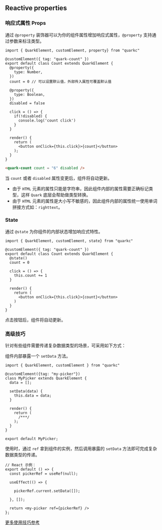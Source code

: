 ## Reactive properties

### 响应式属性 Props

通过 `@property` 装饰器可以为你的组件属性增加响应式属性，`@property` 支持通过参数来标注类型。

```tsx
import { QuarkElement, customElement, property} from "quarkc"

@customElement({ tag: "quark-count" })
export default class Count extends QuarkElement {
  @property({
    type: Number,
  })
  count = 0 // 可以设置默认值，外部传入属性可覆盖默认值

  @property({
    type: Boolean,
  })
  disabled = false

  click = () => {
    if(!disabled) {
      console.log('count click')
    }
  }

  render() {
    return (
      <button onClick={this.click}>{count}</button>
    );
  }
}
```

```html
<quark-count count = "6" disabled />
```

当 `count` 或者 `disabled` 属性变更后，组件将自动更新。

- 由于 `HTML` 元素的属性只能是字符串，因此组件内部的属性需要正确标记类型，这样 `Quark` 底层会帮助做类型转换。
- 由于 `HTML` 元素的属性是大小写不敏感的，因此组件内部的属性统一使用单词拼接方式如：`righttext`。

### State

通过 `@state` 为你组件的内部状态增加响应式特性。

```tsx
import { QuarkElement, customElement, state} from "quarkc"

@customElement({ tag: "quark-count" })
export default class Count extends QuarkElement {
  @state()
  count = 0

  click = () => {
    this.count += 1
  }

  render() {
    return (
      <button onClick={this.click}>{count}</button>
    )
  }
}
```

点击按钮后，组件将自动更新。

### 高级技巧

针对有些组件需要传递复杂数据类型的场景，可采用如下方式：

组件内部暴露一个 `setData` 方法。

```tsx
import { QuarkElement, customElement } from "quarkc"

@customElement({tag: "my-picker"})
class MyPicker extends QuarkElement {
  data = [];

  setData(data) {
    this.data = data;
  }

  render() {
    return (
      /***/
    );
  }
}

export default MyPicker;
```

使用时，通过 `ref` 拿到组件的实例，然后调用暴露的 `setData` 方法即可完成复杂数据类型的传递。

```tsx
// React 示例：
export default () => {
  const pickerRef = useRef(null);

  useEffect(() => {

    pickerRef.current.setData([]);

  }, []);

  return <my-picker ref={pickerRef} />
};
```

[更多使用技巧参考](https://github.com/hellof2e/quark-design/blob/main/packages/quarkd/src/cascadepicker/index.tsx)
